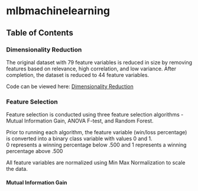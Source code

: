 # mlbmachinelearning

## Table of Contents

### Dimensionality Reduction

The original dataset with 79 feature variables is reduced in size by removing features based on relevance, high correlation, and low variance.
After completion, the dataset is reduced to 44 feature variables. 

Code can be viewed here: [Dimensionality Reduction](CIND820_Dimensionality_Reduction.ipynb)

### Feature Selection

Feature selection is conducted using three feature selection algorithms - Mutual Information Gain, ANOVA F-test, and Random Forest.

Prior to running each algorithm, the feature variable (win/loss percentage) is converted into a binary class variable with values 0 and 1.
<br>
0 represents a winning percentage below .500 and 1 represents a winning percentage above .500

All feature variables are normalized using Min Max Normalization to scale the data.

#### Mutual Information Gain

